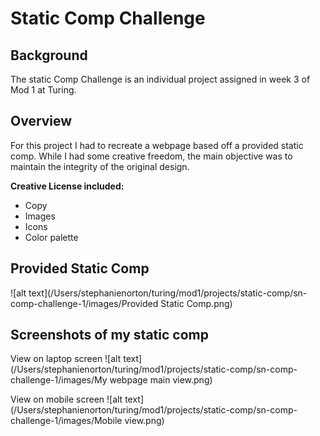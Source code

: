 # Static Comp Challenge  

## Background  
The static Comp Challenge is an individual project assigned in week 3 of Mod 1 at Turing.

## Overview  
For this project I had to recreate a webpage based off a provided static comp. While I had some creative freedom, the main objective was to maintain the integrity of the original design.

**Creative License included:**
* Copy
* Images
* Icons
* Color palette

## Provided Static Comp

![alt text](/Users/stephanienorton/turing/mod1/projects/static-comp/sn-comp-challenge-1/images/Provided Static Comp.png)


## Screenshots of my static comp

View on laptop screen
![alt text](/Users/stephanienorton/turing/mod1/projects/static-comp/sn-comp-challenge-1/images/My webpage main view.png)

View on mobile screen
![alt text](/Users/stephanienorton/turing/mod1/projects/static-comp/sn-comp-challenge-1/images/Mobile view.png)
